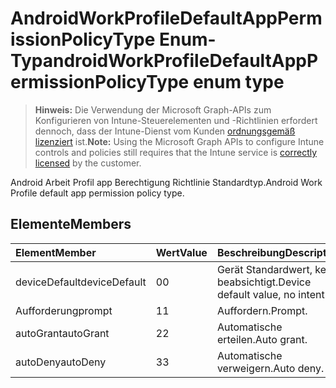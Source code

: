 # <a name="androidworkprofiledefaultapppermissionpolicytype-enum-type"></a><span data-ttu-id="ba166-101">AndroidWorkProfileDefaultAppPermissionPolicyType Enum-Typ</span><span class="sxs-lookup"><span data-stu-id="ba166-101">androidWorkProfileDefaultAppPermissionPolicyType enum type</span></span>

> <span data-ttu-id="ba166-102">**Hinweis:** Die Verwendung der Microsoft Graph-APIs zum Konfigurieren von Intune-Steuerelementen und -Richtlinien erfordert dennoch, dass der Intune-Dienst vom Kunden [ordnungsgemäß lizenziert](https://go.microsoft.com/fwlink/?linkid=839381) ist.</span><span class="sxs-lookup"><span data-stu-id="ba166-102">**Note:** Using the Microsoft Graph APIs to configure Intune controls and policies still requires that the Intune service is [correctly licensed](https://go.microsoft.com/fwlink/?linkid=839381) by the customer.</span></span>

<span data-ttu-id="ba166-103">Android Arbeit Profil app Berechtigung Richtlinie Standardtyp.</span><span class="sxs-lookup"><span data-stu-id="ba166-103">Android Work Profile default app permission policy type.</span></span>
## <a name="members"></a><span data-ttu-id="ba166-104">Elemente</span><span class="sxs-lookup"><span data-stu-id="ba166-104">Members</span></span>
|<span data-ttu-id="ba166-105">Element</span><span class="sxs-lookup"><span data-stu-id="ba166-105">Member</span></span>|<span data-ttu-id="ba166-106">Wert</span><span class="sxs-lookup"><span data-stu-id="ba166-106">Value</span></span>|<span data-ttu-id="ba166-107">Beschreibung</span><span class="sxs-lookup"><span data-stu-id="ba166-107">Description</span></span>|
|:---|:---|:---|
|<span data-ttu-id="ba166-108">deviceDefault</span><span class="sxs-lookup"><span data-stu-id="ba166-108">deviceDefault</span></span>|<span data-ttu-id="ba166-109">0</span><span class="sxs-lookup"><span data-stu-id="ba166-109">0</span></span>|<span data-ttu-id="ba166-110">Gerät Standardwert, keine beabsichtigt.</span><span class="sxs-lookup"><span data-stu-id="ba166-110">Device default value, no intent.</span></span>|
|<span data-ttu-id="ba166-111">Aufforderung</span><span class="sxs-lookup"><span data-stu-id="ba166-111">prompt</span></span>|<span data-ttu-id="ba166-112">1</span><span class="sxs-lookup"><span data-stu-id="ba166-112">1</span></span>|<span data-ttu-id="ba166-113">Auffordern.</span><span class="sxs-lookup"><span data-stu-id="ba166-113">Prompt.</span></span>|
|<span data-ttu-id="ba166-114">autoGrant</span><span class="sxs-lookup"><span data-stu-id="ba166-114">autoGrant</span></span>|<span data-ttu-id="ba166-115">2</span><span class="sxs-lookup"><span data-stu-id="ba166-115">2</span></span>|<span data-ttu-id="ba166-116">Automatische erteilen.</span><span class="sxs-lookup"><span data-stu-id="ba166-116">Auto grant.</span></span>|
|<span data-ttu-id="ba166-117">autoDeny</span><span class="sxs-lookup"><span data-stu-id="ba166-117">autoDeny</span></span>|<span data-ttu-id="ba166-118">3</span><span class="sxs-lookup"><span data-stu-id="ba166-118">3</span></span>|<span data-ttu-id="ba166-119">Automatische verweigern.</span><span class="sxs-lookup"><span data-stu-id="ba166-119">Auto deny.</span></span>|



